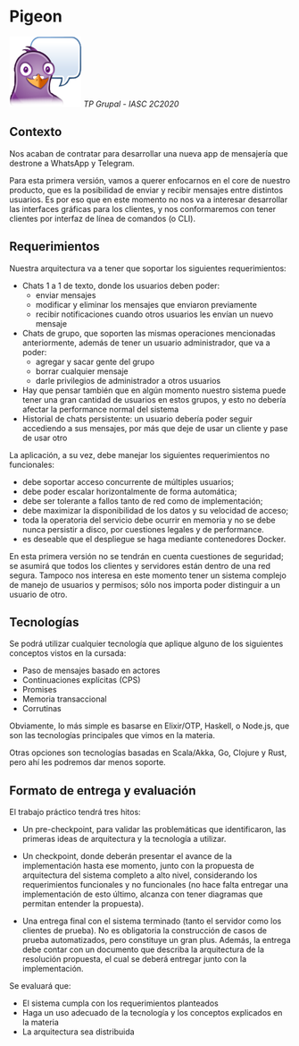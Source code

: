 # Pigeon

![pigeon](assets/pigeon.png#pigeon)
_TP Grupal - IASC 2C2020_

## Contexto

Nos acaban de contratar para desarrollar una nueva app de mensajería que destrone a WhatsApp y Telegram.

Para esta primera versión, vamos a querer enfocarnos en el core de nuestro producto, que es la posibilidad de enviar y recibir mensajes entre distintos usuarios. Es por eso que en este momento no nos va a interesar desarrollar las interfaces gráficas para los clientes, y nos conformaremos con tener clientes por interfaz de línea de comandos (o CLI).

## Requerimientos

Nuestra arquitectura va a tener que soportar los siguientes requerimientos:

- Chats 1 a 1 de texto, donde los usuarios deben poder:
  - enviar mensajes
  - modificar y eliminar los mensajes que enviaron previamente
  - recibir notificaciones cuando otros usuarios les envían un nuevo mensaje
- Chats de grupo, que soporten las mismas operaciones mencionadas anteriormente, además de tener un usuario administrador, que va a poder:
  - agregar y sacar gente del grupo
  - borrar cualquier mensaje
  - darle privilegios de administrador a otros usuarios
- Hay que pensar también que en algún momento nuestro sistema puede tener una gran cantidad de usuarios en estos grupos, y esto no debería afectar la performance normal del sistema
- Historial de chats persistente: un usuario debería poder seguir accediendo a sus mensajes, por más que deje de usar un cliente y pase de usar otro

La aplicación, a su vez, debe manejar los siguientes requerimientos no funcionales:

- debe soportar acceso concurrente de múltiples usuarios;
- debe poder escalar horizontalmente de forma automática;
- debe ser tolerante a fallos tanto de red como de implementación;
- debe maximizar la disponibilidad de los datos y su velocidad de acceso;
- toda la operatoria del servicio debe ocurrir en memoria y no se debe nunca persistir a disco, por cuestiones legales y de performance.
- es deseable que el despliegue se haga mediante contenedores Docker.

En esta primera versión no se tendrán en cuenta cuestiones de seguridad; se asumirá que todos los clientes y servidores están dentro de una red segura. Tampoco nos interesa en este momento tener un sistema complejo de manejo de usuarios y permisos; sólo nos importa poder distinguir a un usuario de otro.

## Tecnologías

Se podrá utilizar cualquier tecnología que aplique alguno de los siguientes conceptos vistos en la cursada:

- Paso de mensajes basado en actores
- Continuaciones explícitas (CPS)
- Promises
- Memoria transaccional
- Corrutinas

Obviamente, lo más simple es basarse en Elixir/OTP, Haskell, o Node.js, que son las tecnologías principales que vimos en la materia.

Otras opciones son tecnologías basadas en Scala/Akka, Go, Clojure y Rust, pero ahí les podremos dar menos soporte.

## Formato de entrega y evaluación

El trabajo práctico tendrá tres hitos:

- Un pre-checkpoint, para validar las problemáticas que identificaron, las primeras ideas de arquitectura y la tecnología a utilizar.

- Un checkpoint, donde deberán presentar el avance de la implementación hasta ese momento, junto con la propuesta de arquitectura del sistema completo a alto nivel, considerando los requerimientos funcionales y no funcionales (no hace falta entregar una implementación de esto último, alcanza con tener diagramas que permitan entender la propuesta).

- Una entrega final con el sistema terminado (tanto el servidor como los clientes de prueba). No es obligatoria la construcción de casos de prueba automatizados, pero constituye un gran plus. Además, la entrega debe contar con un documento que describa la arquitectura de la resolución propuesta, el cual se deberá entregar junto con la implementación.

Se evaluará que:

- El sistema cumpla con los requerimientos planteados
- Haga un uso adecuado de la tecnología y los conceptos explicados en la materia
- La arquitectura sea distribuida
